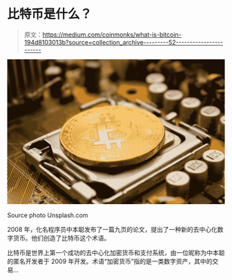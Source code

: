 # 比特币是什么？

> 原文：<https://medium.com/coinmonks/what-is-bitcoin-194d8103013b?source=collection_archive---------52----------------------->

![](img/3926ce6c3dd5c89a2ebaf39a9b20a760.png)

Source photo Unsplash.com

2008 年，化名程序员中本聪发布了一篇九页的论文，提出了一种新的去中心化数字货币。他们创造了比特币这个术语。

比特币是世界上第一个成功的去中心化加密货币和支付系统，由一位昵称为中本聪的匿名开发者于 2009 年开发。术语“加密货币”指的是一类数字资产，其中的交易…